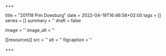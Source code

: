 +++

title = "201118 Pim Doesburg"
date = 2022-04-19T16:46:58+02:00 
tags = [] 
series = [] 
summary = ''
draft = false

image = ''
image_alt = ''

[[resources]]
src = ''
alt = ''
figcaption = ''


+++
